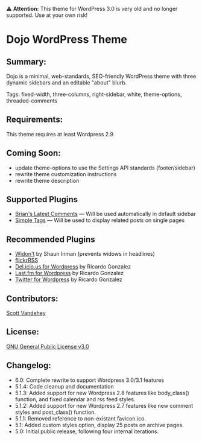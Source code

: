:warning: **Attention:** This theme for WordPress 3.0 is very old and no longer supported. Use at your own risk!

# Dojo WordPress Theme

## Summary:

Dojo is a minimal, web-standards, SEO-friendly WordPress theme with three dynamic sidebars and an editable "about" blurb.

Tags: fixed-width, three-columns, right-sidebar, white, theme-options, threaded-comments

## Requirements:

This theme requires at least Wordpress 2.9

## Coming Soon:

* update theme-options to use the Settings API standards (footer/sidebar)
* rewrite theme customization instructions
* rewrite theme description

## Supported Plugins
* [Brian's Latest Comments](http://meidell.dk/archives/category/wordpress/latest-comments/) — Will be used automatically in default sidebar
* [Simple Tags](http://wordpress.org/extend/plugins/simple-tags) — Will be used to display related posts on single pages
  
## Recommended Plugins

* [Widon't](http://shauninman.com/archive/2008/08/25/widont_2_1_1) by Shaun Inman (prevents widows in headlines)
* [flickrRSS](http://wordpress.org/extend/plugins/flickr-rss/)
* [Del.icio.us for Wordpress](http://wordpress.org/extend/plugins/delicious-for-wordpress/) by Ricardo Gonzalez
* [Last.fm for Wordpress](http://wordpress.org/extend/plugins/lastfm-for-wordpress/) by Ricardo Gonzalez
* [Twitter for Wordpress](http://wordpress.org/extend/plugins/twitter-for-wordpress/) by Ricardo Gonzalez

## Contributors:

[Scott Vandehey](http://spaceninja.com/)

## License:

[GNU General Public License v3.0](http://www.gnu.org/licenses/gpl-3.0.html)

## Changelog:

* 6.0:   Complete rewrite to support Wordpress 3.0/3.1 features
* 5.1.4: Code cleanup and documentation
* 5.1.3: Added support for new Wordpress 2.8 features like body_class() function, and fixed calendar and rss feed styles.
* 5.1.2: Added support for new Wordpress 2.7 features like new comment styles and post_class() function.
* 5.1.1: Removed reference to non-existant favicon.ico.
* 5.1:   Added custom styles option, display 25 posts on archive pages.
* 5.0:   Initial public release, following four internal iterations.
